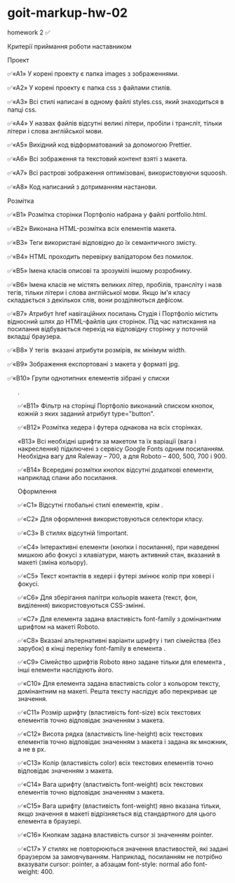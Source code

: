 # goit-markup-hw-02
homework 2
✅

Критерії приймання роботи наставником​

Проект​

✅«A1» У корені проекту є папка images з зображеннями.

✅«A2» У корені проекту є папка css з файлами стилів.

✅«A3» Всі стилі написані в одному файлі styles.css, який знаходиться в папці css.

✅«A4» У назвах файлів відсутні великі літери, пробіли і трансліт, тільки літери і слова англійської мови.

✅«A5» Вихідний код відформатований за допомогою Prettier.

✅«A6» Всі зображення та текстовий контент взяті з макета.

✅«A7» Всі растрові зображення оптимізовані, використовуючи squoosh.

✅«A8» Код написаний з дотриманням настанови.

Розмітка​

✅«B1» Розмітка сторінки Портфоліо набрана у файлі portfolio.html.

✅«B2» Виконана HTML-розмітка всіх елементів макета.

✅«B3» Теги використані відповідно до їх семантичного змісту.

✅«B4» HTML проходить перевірку валідатором без помилок.

✅«B5» Імена класів описові та зрозумілі іншому розробнику.

✅«B6» Імена класів не містять великих літер, пробілів, трансліту і назв тегів, тільки літери і слова англійської мови. Якщо ім'я класу складається з декількох слів, вони розділяються дефісом.

✅«B7» Атрибут href навігаційних посилань Студія і Портфоліо містить відносний шлях до HTML-файлів цих сторінок. Під час натискання на посилання відбувається перехід на відповідну сторінку у поточній вкладці браузера.

✅«B8» У тегів <img> вказані атрибути розмірів, як мінімум width.

✅«B9» Зображення експортовані з макета у форматі jpg.

✅«B10» Групи однотипних елементів зібрані у списки <ul>.

✅«B11» Фільтр на сторінці Портфоліо виконаний списком кнопок, кожній з яких заданий атрибут type="button".

✅«B12» Розмітка хедера і футера однакова на всіх сторінках.

«B13» Всі необхідні шрифти за макетом та їх варіації (вага і накреслення) підключені з сервісу Google Fonts одним посиланням. Необхідна вагу для Raleway – 700, а для Roboto – 400, 500, 700 і 900.

✅«B14» Всередині розмітки кнопок відсутні додаткові елементи, наприклад спани або посилання.

Оформлення​

✅«C1» Відсутні глобальні стилі елементів, крім <body>.

✅«C2» Для оформлення використовуються селектори класу.

✅«C3» В стилях відсутній !important.

✅«C4» Інтерактивні елементи (кнопки і посилання), при наведенні мишкою або фокусі з клавіатури, мають активний стан, вказаний в макеті (зміна кольору).

✅«С5» Текст контактів в хедері і футері змінює колір при ховері і фокусі.

✅«C6» Для зберігання палітри кольорів макета (текст, фон, виділення) використовуються CSS-змінні.

✅«С7» Для елемента <body> задана властивість font-family з домінантним шрифтом на макеті Roboto.

✅«С8» Вказані альтернативні варіанти шрифту і тип сімейства (без зарубок) в кінці переліку font-family в елемента <body>.

✅«С9» Сімейство шрифтів Roboto явно задане тільки для елемента <body>, інші елементи наслідують його.

✅«С10» Для елемента <body> задана властивість color з кольором тексту, домінантним на макеті. Решта тексту наслідує або перекриває це значення.

✅«С11» Розмір шрифту (властивість font-size) всіх текстових елементів точно відповідає значенням з макета.

✅«С12» Висота рядка (властивість line-height) всіх текстових елементів точно відповідає значенням з макета і задана як множник, а не в px.

✅«С13» Колір (властивість color) всіх текстових елементів точно відповідає значенням з макета.

✅«С14» Вага шрифту (властивість font-weight) всіх текстових елементів точно відповідає значенням з макета.

✅«С15» Вага шрифту (властивість font-weight) явно вказана тільки, якщо значення в макеті відрізняється від стандартного для цього елемента в браузері.

✅«С16» Кнопкам задана властивість cursor зі значенням pointer.

✅«С17» У стилях не повторюються значення властивостей, які задані браузером за замовчуванням. Наприклад, посиланням не потрібно вказувати cursor: pointer, а абзацам font-style: normal або font-weight: 400.
